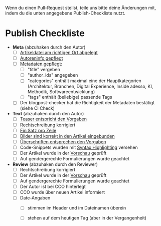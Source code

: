 Wenn du einen Pull-Request stellst, teile uns bitte deine Änderungen mit, indem du die unten angegebene Publish-Checkliste nutzt. 

# Publish Checkliste

- **Meta** (abzuhaken durch den Autor)
  - [ ] [Artikeldatei am richtigen Ort abgelegt](https://github.com/adessoSE/devblog/blob/master/examples/2021-08-23-blog-post-guide.md#dateiname-und-ablageort)
  - [ ] [Autoreninfo gepflegt](https://github.com/adessoSE/devblog/blob/master/examples/2021-08-23-blog-post-guide.md#autoren-informationen)
  - [ ] [Metadaten gepflegt:](https://github.com/adessoSE/devblog/blob/master/examples/2021-08-23-blog-post-guide.md#metadaten)
    - [ ] "title" vergeben
    - [ ] "author_ids" angegeben
    - [ ] "categories" enthält maximal eine der Hauptkategorien (Architektur, Branchen, Digital Experience, Inside adesso, KI, Methodik, Softwareentwicklung)
    - [ ] "tags" enthält (beliebige) passende Tags
  - [ ] Der blogpost-checker hat die Richtigkeit der Metadaten bestätigt (siehe CI Check)
- **Text** (abzuhaken durch den Autor)
  - [ ] [Teaser entspricht den Vorgaben](https://github.com/adessoSE/devblog/blob/master/examples/2021-08-23-blog-post-guide.md#einleitung--teaser)
  - [ ] Rechtschreibung korrigiert
  - [ ] [Ein Satz pro Zeile](https://github.com/adessoSE/devblog/blob/master/examples/2021-08-23-blog-post-guide.md#ein-satz-pro-zeile)
  - [ ] [Bilder sind korrekt in den Artikel eingebunden](https://github.com/adessoSE/devblog/blob/master/examples/2021-08-23-blog-post-guide.md#bilder)
  - [ ] [Überschriften entsprechen den Vorgaben](https://github.com/adessoSE/devblog/blob/master/examples/2021-08-23-blog-post-guide.md#%C3%9Cberschriften)
  - [ ] Code-Snippets wurden mit [Syntax Highlighting](https://github.com/adessoSE/devblog/blob/master/examples/2021-08-23-blog-post-guide.md#syntax-highlighting) versehen
  - [ ] Der Artikel wurde in der [Vorschau](https://github.com/adessoSE/devblog/blob/master/examples/2021-08-23-blog-post-guide.md#online-preview) geprüft
  - [ ] Auf gendergerechte Formulierungen wurde geachtet
- **Review** (abzuhaken durch den Reviewer)
  - [ ] Rechtschreibung korrigiert
  - [ ] Der Artikel wurde in der [Vorschau](https://github.com/adessoSE/devblog/blob/master/examples/2021-08-23-blog-post-guide.md#online-preview) geprüft
  - [ ] Auf gendergerechte Formulierungen wurde geachtet
  - [ ] Der Autor ist bei CCO hinterlegt
  - [ ] CCO wurde über neuen Artikel informiert
  - [ ] Date-Angaben 
    - [ ] stimmen im Header und im Dateinamen überein
    - [ ] stehen auf dem heutigen Tag (aber in der Vergangenheit)


